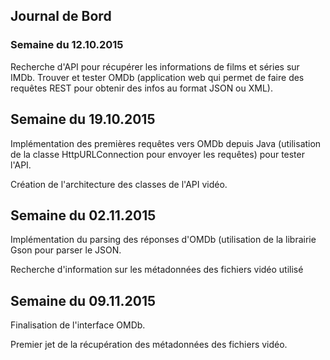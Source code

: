 ## Journal de Bord

### Semaine du 12.10.2015

Recherche d'API pour récupérer les informations de films et séries sur IMDb. Trouver et tester OMDb (application web qui permet de faire des requêtes REST pour obtenir des infos au format JSON ou XML).

## Semaine du 19.10.2015

Implémentation des premières requêtes vers OMDb depuis Java (utilisation de la classe HttpURLConnection pour envoyer les requêtes) pour tester l'API.

Création de l'architecture des classes de l'API vidéo.

## Semaine du 02.11.2015

Implémentation du parsing des réponses d'OMDb (utilisation de la librairie Gson pour parser le JSON.

Recherche d'information sur les métadonnées des fichiers vidéo utilisé

## Semaine du 09.11.2015

Finalisation de l'interface OMDb.

Premier jet de la récupération des métadonnées des fichiers vidéo.
